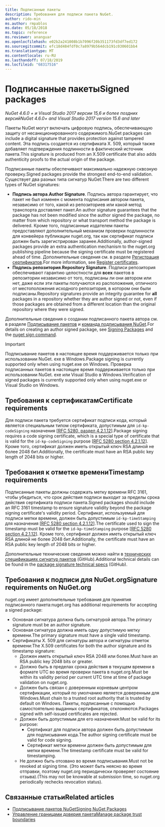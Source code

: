 ```yaml
---
title: Подписанные пакеты
description: Требования для подписи пакета NuGet.
author: rido-min
ms.author: rmpablos
ms.date: 05/18/2018
ms.topic: reference
ms.reviewer: ananguar
ms.openlocfilehash: e02b2a241008b1b7096f20b351173fd3df7ed172
ms.sourcegitcommit: efc18d484fdf0c7a8979b564dcb191c030601bb4
ms.translationtype: MT
ms.contentlocale: ru-RU
ms.lasthandoff: 07/18/2019
ms.locfileid: "68317516"
---
```

# <a name="signed-packages"></a><span data-ttu-id="5b355-103">Подписанные пакеты</span><span class="sxs-lookup"><span data-stu-id="5b355-103">Signed packages</span></span>

<span data-ttu-id="5b355-104">*NuGet 4.6.0 + и Visual Studio 2017 версии 15,6 и более поздних версий*</span><span class="sxs-lookup"><span data-stu-id="5b355-104">*NuGet 4.6.0+ and Visual Studio 2017 version 15.6 and later*</span></span>

<span data-ttu-id="5b355-105">Пакеты NuGet могут включать цифровую подпись, обеспечивающую защиту от несанкционированного содержимого.</span><span class="sxs-lookup"><span data-stu-id="5b355-105">NuGet packages can include a digital signature that provides protection against tampered content.</span></span> <span data-ttu-id="5b355-106">Эта подпись создается из сертификата X. 509, который также добавляет подтверждения подлинности в фактический источник пакета.</span><span class="sxs-lookup"><span data-stu-id="5b355-106">This signature is produced from an X.509 certificate that also adds authenticity proofs to the actual origin of the package.</span></span>

<span data-ttu-id="5b355-107">Подписанные пакеты обеспечивают максимально надежную сквозную проверку.</span><span class="sxs-lookup"><span data-stu-id="5b355-107">Signed packages provide the strongest end-to-end validation.</span></span> <span data-ttu-id="5b355-108">Существует два разных типа сигнатур NuGet:</span><span class="sxs-lookup"><span data-stu-id="5b355-108">There are two different types of NuGet signatures:</span></span>
- <span data-ttu-id="5b355-109">**Подпись автора**.</span><span class="sxs-lookup"><span data-stu-id="5b355-109">**Author Signature**.</span></span> <span data-ttu-id="5b355-110">Подпись автора гарантирует, что пакет не был изменен с момента подписания автором пакета, независимо от того, какой из репозиториев или какой метод транспорта доставляет пакет.</span><span class="sxs-lookup"><span data-stu-id="5b355-110">An author signature guarantees that the package has not been modified since the author signed the package, no matter from which repository or what transport method the package is delivered.</span></span> <span data-ttu-id="5b355-111">Кроме того, подписанные издателем пакеты предоставляют дополнительный механизм проверки подлинности для конвейера публикации nuget.org, так как сертификат подписи должен быть зарегистрирован заранее.</span><span class="sxs-lookup"><span data-stu-id="5b355-111">Additionally, author-signed packages provide an extra authentication mechanism to the nuget.org publishing pipeline because the signing certificate must be registered ahead of time.</span></span> <span data-ttu-id="5b355-112">Дополнительные сведения см. в разделе [Регистрация сертификатов](#signature-requirements-on-nugetorg).</span><span class="sxs-lookup"><span data-stu-id="5b355-112">For more information, see [Register certificates](#signature-requirements-on-nugetorg).</span></span>
- <span data-ttu-id="5b355-113">**Подпись репозитория**.</span><span class="sxs-lookup"><span data-stu-id="5b355-113">**Repository Signature**.</span></span> <span data-ttu-id="5b355-114">Подписи репозитория обеспечивают гарантию целостности для **всех** пакетов в репозитории независимо от того, подписаны ли они автором или нет, даже если эти пакеты получаются из расположения, отличного от местоположения исходного репозитория, в котором они были подписаны.</span><span class="sxs-lookup"><span data-stu-id="5b355-114">Repository signatures provide an integrity guarantee for **all** packages in a repository whether they are author signed or not, even if those packages are obtained from a different location than the original repository where they were signed.</span></span>   

<span data-ttu-id="5b355-115">Дополнительные сведения о создании подписанного пакета автора см. в разделе [Подписывание пакетов](../create-packages/Sign-a-package.md) и [команда подписывания NuGet](../reference/cli-reference/cli-ref-sign.md).</span><span class="sxs-lookup"><span data-stu-id="5b355-115">For details on creating an author signed package, see [Signing Packages](../create-packages/Sign-a-package.md) and the [nuget sign command](../reference/cli-reference/cli-ref-sign.md).</span></span>

> [!Important]
> <span data-ttu-id="5b355-116">Подписывание пакетов в настоящее время поддерживается только при использовании NuGet. exe в Windows.</span><span class="sxs-lookup"><span data-stu-id="5b355-116">Package signing is currently supported only when using nuget.exe on Windows.</span></span> <span data-ttu-id="5b355-117">Проверка подписанных пакетов в настоящее время поддерживается только при использовании NuGet. exe или Visual Studio в Windows.</span><span class="sxs-lookup"><span data-stu-id="5b355-117">Verification of signed packages is currently supported only when using nuget.exe or Visual Studio on Windows.</span></span>

## <a name="certificate-requirements"></a><span data-ttu-id="5b355-118">Требования к сертификатам</span><span class="sxs-lookup"><span data-stu-id="5b355-118">Certificate requirements</span></span>

<span data-ttu-id="5b355-119">Для подписи пакета требуется сертификат подписи кода, который является специальным типом сертификата, допустимым для `id-kp-codeSigning` назначения [[RFC 5280, раздел 4.2.1.12](https://tools.ietf.org/html/rfc5280#section-4.2.1.12)].</span><span class="sxs-lookup"><span data-stu-id="5b355-119">Package signing requires a code signing certificate, which is a special type of certificate that is valid for the `id-kp-codeSigning` purpose [[RFC 5280 section 4.2.1.12](https://tools.ietf.org/html/rfc5280#section-4.2.1.12)].</span></span> <span data-ttu-id="5b355-120">Кроме того, сертификат должен иметь открытый ключ RSA длиной не более 2048 бит.</span><span class="sxs-lookup"><span data-stu-id="5b355-120">Additionally, the certificate must have an RSA public key length of 2048 bits or higher.</span></span>

## <a name="timestamp-requirements"></a><span data-ttu-id="5b355-121">Требования к отметке времени</span><span class="sxs-lookup"><span data-stu-id="5b355-121">Timestamp requirements</span></span>

<span data-ttu-id="5b355-122">Подписанные пакеты должны содержать метку времени RFC 3161, чтобы убедиться, что срок действия подписи выходит за пределы срока действия сертификата подписи пакета.</span><span class="sxs-lookup"><span data-stu-id="5b355-122">Signed packages should include an RFC 3161 timestamp to ensure signature validity beyond the package signing certificate's validity period.</span></span> <span data-ttu-id="5b355-123">Сертификат, используемый для подписи метки времени, должен быть допустимым `id-kp-timeStamping` для назначения [[RFC 5280 section 4.2.1.12](https://tools.ietf.org/html/rfc5280#section-4.2.1.12)].</span><span class="sxs-lookup"><span data-stu-id="5b355-123">The certificate used to sign the timestamp must be valid for the `id-kp-timeStamping` purpose [[RFC 5280 section 4.2.1.12](https://tools.ietf.org/html/rfc5280#section-4.2.1.12)].</span></span> <span data-ttu-id="5b355-124">Кроме того, сертификат должен иметь открытый ключ RSA длиной не более 2048 бит.</span><span class="sxs-lookup"><span data-stu-id="5b355-124">Additionally, the certificate must have an RSA public key length of 2048 bits or higher.</span></span>

<span data-ttu-id="5b355-125">Дополнительные технические сведения можно найти в [технических спецификациях сигнатур пакетов](https://github.com/NuGet/Home/wiki/Package-Signatures-Technical-Details) (GitHub).</span><span class="sxs-lookup"><span data-stu-id="5b355-125">Additional technical details can be found in the [package signature technical specs](https://github.com/NuGet/Home/wiki/Package-Signatures-Technical-Details) (GitHub).</span></span>

## <a name="signature-requirements-on-nugetorg"></a><span data-ttu-id="5b355-126">Требования к подписи для NuGet.org</span><span class="sxs-lookup"><span data-stu-id="5b355-126">Signature requirements on NuGet.org</span></span>

<span data-ttu-id="5b355-127">nuget.org имеет дополнительные требования для принятия подписанного пакета:</span><span class="sxs-lookup"><span data-stu-id="5b355-127">nuget.org has additional requirements for accepting a signed package:</span></span>

- <span data-ttu-id="5b355-128">Основная сигнатура должна быть сигнатурой автора.</span><span class="sxs-lookup"><span data-stu-id="5b355-128">The primary signature must be an author signature.</span></span>
- <span data-ttu-id="5b355-129">Основная сигнатура должна иметь одну допустимую метку времени.</span><span class="sxs-lookup"><span data-stu-id="5b355-129">The primary signature must have a single valid timestamp.</span></span>
- <span data-ttu-id="5b355-130">Сертификаты X. 509 для сигнатуры автора и сигнатуры отметок времени:</span><span class="sxs-lookup"><span data-stu-id="5b355-130">The X.509 certificates for both the author signature and its timestamp signature:</span></span>
  - <span data-ttu-id="5b355-131">Должен иметь открытый ключ RSA 2048 или более.</span><span class="sxs-lookup"><span data-stu-id="5b355-131">Must have an RSA public key 2048 bits or greater.</span></span>
  - <span data-ttu-id="5b355-132">Должно быть в пределах срока действия в текущем времени в формате UTC во время проверки пакета в nuget.org.</span><span class="sxs-lookup"><span data-stu-id="5b355-132">Must be within its validity period per current UTC time at time of package validation on nuget.org.</span></span>
  - <span data-ttu-id="5b355-133">Должен быть связан с доверенным корневым центром сертификации, который по умолчанию является доверенным для Windows.</span><span class="sxs-lookup"><span data-stu-id="5b355-133">Must chain to a trusted root authority that is trusted by default on Windows.</span></span> <span data-ttu-id="5b355-134">Пакеты, подписанные с помощью самостоятельно выданных сертификатов, отклоняются.</span><span class="sxs-lookup"><span data-stu-id="5b355-134">Packages signed with self-issued certificates are rejected.</span></span>
  - <span data-ttu-id="5b355-135">Должен быть допустимым для его назначения:</span><span class="sxs-lookup"><span data-stu-id="5b355-135">Must be valid for its purpose:</span></span> 
    - <span data-ttu-id="5b355-136">Сертификат для подписи автора должен быть допустимым для подписывания кода.</span><span class="sxs-lookup"><span data-stu-id="5b355-136">The author signing certificate must be valid for code signing.</span></span>
    - <span data-ttu-id="5b355-137">Сертификат метки времени должен быть допустимым для метки времени.</span><span class="sxs-lookup"><span data-stu-id="5b355-137">The timestamp certificate must be valid for timestamping.</span></span>
  - <span data-ttu-id="5b355-138">Не должно быть отозвано во время подписывания.</span><span class="sxs-lookup"><span data-stu-id="5b355-138">Must not be revoked at signing time.</span></span> <span data-ttu-id="5b355-139">(Это может быть неясно во время отправки, поэтому nuget.org периодически проверяет состояние отзыва).</span><span class="sxs-lookup"><span data-stu-id="5b355-139">(This may not be knowable at submission time, so nuget.org periodically rechecks revocation status).</span></span>
  
  
## <a name="related-articles"></a><span data-ttu-id="5b355-140">Связанные статьи</span><span class="sxs-lookup"><span data-stu-id="5b355-140">Related articles</span></span>

- [<span data-ttu-id="5b355-141">Подписывание пакетов NuGet</span><span class="sxs-lookup"><span data-stu-id="5b355-141">Signing NuGet Packages</span></span>](../create-packages/Sign-a-Package.md)
- [<span data-ttu-id="5b355-142">Управление границами доверия пакета</span><span class="sxs-lookup"><span data-stu-id="5b355-142">Manage package trust boundaries</span></span>](../consume-packages/installing-signed-packages.md)
